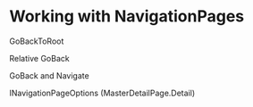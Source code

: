 # Working with NavigationPages

GoBackToRoot

Relative GoBack

GoBack and Navigate

INavigationPageOptions (MasterDetailPage.Detail)